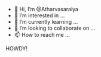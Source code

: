 - 👋 Hi, I’m @Atharvasaraiya
- 👀 I’m interested in ...
- 🌱 I’m currently learning ...
- 💞️ I’m looking to collaborate on ...
- 📫 How to reach me ...

<!---
Atharvasaraiya/Atharvasaraiya is a ✨ special ✨ repository because its `README.md` (this file) appears on your GitHub profile.
You can click the Preview link to take a look at your changes.
--->
HOWDY!
